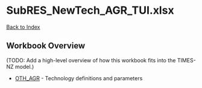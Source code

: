 # SubRES_NewTech_AGR_TUI.xlsx

[Back to Index](../../README.md)

## Workbook Overview

(TODO: Add a high-level overview of how this workbook fits into the TIMES-NZ model.)

- [OTH_AGR](OTH_AGR.md) - Technology definitions and parameters
